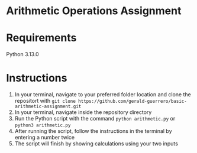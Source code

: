 # Arithmetic Operations Assignment

# Requirements
Python 3.13.0

# Instructions
1. In your terminal, navigate to your preferred folder location and clone the repositort with
   `git clone https://github.com/gerald-guerrero/basic-arithmetic-assignment.git`
2. In your terminal, navigate inside the repository directory
3. Run the Python script with the command `python arithmetic.py` or `python3 arithmetic.py`
4. After running the script, follow the instructions in the terminal by entering a number twice
5. The script will finish by showing calculations using your two inputs